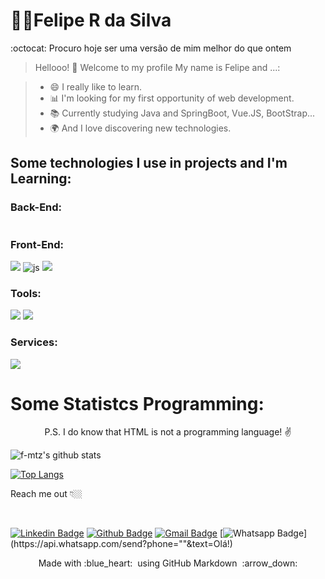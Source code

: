 

# 👨‍💻Felipe R da Silva

:octocat: Procuro hoje ser uma versão de mim melhor do que ontem


> Hellooo! 👋 Welcome to my profile
My name is Felipe and ...:

 > - 😄 I really like to learn. 
 > - 📊 I'm looking for my first opportunity of web development. 
 > - 📚 Currently studying Java and SpringBoot, Vue.JS, BootStrap... 
 > - 🌍 And I love discovering new technologies. 

## Some technologies I use in projects and I'm Learning:

### Back-End:


<p align="left">

<img src=""> 

</p>

### Front-End:

<p align="left">

<img src="https://github.com/f-mtz/portifolio_resources/blob/master/icons/vuejs.png"> 

<img src="https://github.com/f-mtz/portifolio_resources/blob/master/icons/js.png" alt="js"> 
<img src="https://github.com/f-mtz/portifolio_resources/blob/master/icons/bootstrap.png?raw=true">

</p>

### Tools:

<p align="left">

<img src="https://github.com/f-mtz/portifolio_resources/blob/master/icons/springboot.png"> 
<img src="https://github.com/f-mtz/portifolio_resources/blob/master/icons/vscode.png">

</p>


### Services:

<p align="left">

<img src="https://github.com/f-mtz/portifolio_resources/blob/master/icons/gmail.png">

</p>



# Some Statistcs Programming:

<p align="center"> P.S. I do know that HTML is not a programming language! ✌️ </p>

![f-mtz's github stats](https://github-readme-stats.vercel.app/api?username=f-mtz&show_icons=true&theme=tokyonight)

[![Top Langs](https://github-readme-stats.vercel.app/api/top-langs/?username=f-mtz)](https://github.com/f-mtz/github-readme-stats)


<p align="left">
Reach me out 👇🏼
</p>
<br>

[![Linkedin Badge](https://img.shields.io/badge/-LinkedIn-blue?style=flat-square&logo=Linkedin&logoColor=white&link=https://www.linkedin.com/in/felipe-ribeiro-1a9b471a0/)](https://www.linkedin.com/in/felipe-ribeiro-1a9b471a0/)
[![Github Badge](https://img.shields.io/badge/-Github-000?style=flat-square&logo=Github&logoColor=white&link=https://github.com/f-mtz)](https://github.com/f-mtz)
[![Gmail Badge](https://img.shields.io/badge/-Gmail-c14438?style=flat-square&logo=Gmail&logoColor=white&link=mailto:mtz.dev.si@gmail.com)](mailto:mtz.dev.si@gmail.com/)
[![Whatsapp Badge](https://img.shields.io/badge/-Whatsapp-4CA143?style=flat-square&labelColor=4CA143&logo=whatsapp&logoColor=white&link=https://api.whatsapp.com/send?phone=""&text=Olá!)](https://api.whatsapp.com/send?phone=""&text=Olá!)


<p align="center">
  Made with :blue_heart: &nbsp;using GitHub Markdown &nbsp;:arrow_down:
</p>



<!--
[![Instagram Badge](https://img.shields.io/badge/-Instagram-violet?style=flat-square&logo=Instagram&logoColor=white&link=https://www.instagram.com/x/)](https://www.instagram.com/x/) 
-->
<!-- 
[![Youtube Badge](https://img.shields.io/badge/-Youtube-FF0000?style=flat-square&labelColor=FF0000&logo=youtube&logoColor=white&link=https://PUT THE LINK YOUR CHANNEL HERE)](https://PUT THE LINK YOUR CHANNEL HERE TOO) 


  [![Github Stats By Anurag](https://github.com/f-mtz.vercel.app/api?username=quadrified&show_icons=true&title_color=fff&icon_color=79ff97&text_color=9f9f9f&bg_color=151515)](https://github.com/f-mtz/github-readme)
 [![Telegram Badge](https://img.shields.io/badge/-Telegram-1ca0f1?style=flat-square&labelColor=1ca0f1&logo=telegram&logoColor=white&link=https://t.me/wesleyosantos91)](https://t.me/wesleyosantos91)
  
<p align="center"> 
  <i> Let's connect and chat! :incoming_envelope: </i>
</p>

<p align="center">
  <a href="https://www.linkedin.com/in/quadrified"><img src="https://github.com/Quadrified/Quadrified/blob/master/assets/my_svgs/linkedin.svg" width="30px" alt="LinkedIn"></a> &nbsp; &nbsp;
  <a href="https://instagram.com/quadrified"><img src="https://github.com/Quadrified/Quadrified/blob/master/assets/my_svgs/instagram.svg" width="30px" alt="Instagram"></a> &nbsp; &nbsp;
  <a href="https://twitter.com/quadrified"><img src="https://github.com/Quadrified/Quadrified/blob/master/assets/my_svgs/twitter.svg" width="30px" alt="Twitter">     </a> &nbsp; &nbsp;
  <a href="https://api.whatsapp.com/send?phone=+917330770559"><img src="https://github.com/Quadrified/Quadrified/blob/master/assets/my_svgs/whatsapp.svg" width="30px" alt="Whatsapp"></a> &nbsp; &nbsp;
  <a href="https://t.me/quadrified"><img src="https://github.com/Quadrified/Quadrified/blob/master/assets/my_svgs/telegram.svg" width="30px" alt="Telegram"></a> &nbsp; &nbsp;
</p
  
 
-->

